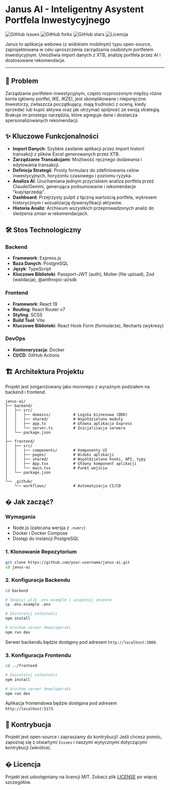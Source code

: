 # Janus AI - Inteligentny Asystent Portfela Inwestycyjnego

![GitHub issues](https://img.shields.io/github/issues/your-username/janus-ai)
![GitHub forks](https://img.shields.io/github/forks/your-username/janus-ai)
![GitHub stars](https://img.shields.io/github/stars/your-username/janus-ai)
![Licencja](https://img.shields.io/badge/license-MIT-blue.svg)

Janus to aplikacja webowa (z widokiem mobilnym) typu open-source, zaprojektowana w celu uproszczenia zarządzania osobistym portfelem inwestycyjnym. Umożliwia import danych z XTB, analizę portfela przez AI i dostosowane rekomendacje.

---

## 🎯 Problem

Zarządzanie portfelem inwestycyjnym, często rozproszonym między różne konta (główny portfel, IKE, IKZE), jest skomplikowane i nieporęczne. Inwestorzy, zwłaszcza początkujący, mają trudności z oceną, kiedy sprzedać lub kupić aktywa oraz jak utrzymać spójność ze swoją strategią. Brakuje im prostego narzędzia, które agreguje dane i dostarcza spersonalizowanych rekomendacji.

## ✨ Kluczowe Funkcjonalności

- **Import Danych**: Szybkie zasilanie aplikacji przez import historii transakcji z plików Excel generowanych przez XTB.
- **Zarządzanie Transakcjami**: Możliwość ręcznego dodawania i edytowania transakcji.
- **Definicja Strategii**: Prosty formularz do zdefiniowania celów inwestycyjnych, horyzontu czasowego i poziomu ryzyka.
- **Analiza AI**: Uruchamiana jednym przyciskiem analiza portfela przez Claude/Gemini, generująca podsumowanie i rekomendacje "kup/sprzedaj".
- **Dashboard**: Przejrzysty pulpit z łączną wartością portfela, wykresem historycznym i wizualizacją dywersyfikacji aktywów.
- **Historia Analiz**: Archiwum wszystkich przeprowadzonych analiz do śledzenia zmian w rekomendacjach.

## 🛠️ Stos Technologiczny

### Backend
- **Framework**: Express.js
- **Baza Danych**: PostgreSQL
- **Język**: TypeScript
- **Kluczowe Biblioteki**: Passport-JWT (auth), Multer (file upload), Zod (walidacja), @anthropic-ai/sdk

### Frontend
- **Framework**: React 19
- **Routing**: React Router v7
- **Styling**: SCSS
- **Build Tool**: Vite
- **Kluczowe Biblioteki**: React Hook Form (formularze), Recharts (wykresy)

### DevOps
- **Konteneryzacja**: Docker
- **CI/CD**: GitHub Actions

## 🏗️ Architektura Projektu

Projekt jest zorganizowany jako monorepo z wyraźnym podziałem na backend i frontend.

```
janus-ai/
├── backend/
│   ├── src/
│   │   ├── domains/          # Logika biznesowa (DDD)
│   │   ├── shared/           # Współdzielone moduły
│   │   ├── app.ts            # Główna aplikacja Express
│   │   └── server.ts         # Inicjalizacja serwera
│   └── package.json
│
├── frontend/
│   ├── src/
│   │   ├── components/       # Komponenty UI
│   │   ├── pages/            # Widoki aplikacji
│   │   ├── shared/           # Współdzielone hooki, API, typy
│   │   ├── App.tsx           # Główny komponent aplikacji
│   │   └── main.tsx          # Punkt wejścia
│   └── package.json
│
└── .github/
    └── workflows/            # Automatyzacja CI/CD
```

## � Jak zacząć?

### Wymagania
- Node.js (zalecana wersja z `.nvmrc`)
- Docker i Docker Compose
- Dostęp do instancji PostgreSQL

### 1. Klonowanie Repozytorium
```bash
git clone https://github.com/your-username/janus-ai.git
cd janus-ai
```

### 2. Konfiguracja Backendu
```bash
cd backend

# Skopiuj plik .env.example i uzupełnij zmienne
cp .env.example .env

# Zainstaluj zależności
npm install

# Uruchom serwer deweloperski
npm run dev
```
Serwer backendu będzie dostępny pod adresem `http://localhost:3000`.

### 3. Konfiguracja Frontendu
```bash
cd ../frontend

# Zainstaluj zależności
npm install

# Uruchom serwer deweloperski
npm run dev
```
Aplikacja frontendowa będzie dostępna pod adresem `http://localhost:5173`.

## 🤝 Kontrybucja

Projekt jest open-source i zapraszamy do kontrybucji! Jeśli chcesz pomóc, zapoznaj się z otwartymi `Issues` i naszymi wytycznymi dotyczącymi kontrybucji (wkrótce).

## � Licencja

Projekt jest udostępniany na licencji MIT. Zobacz plik [LICENSE](LICENSE.md) po więcej szczegółów.
